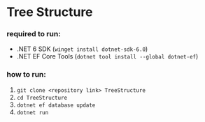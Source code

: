 # Tree Structure

### required to run:

- .NET 6 SDK (`winget install dotnet-sdk-6.0`)
- .NET EF Core Tools (`dotnet tool install --global dotnet-ef`)

### how to run:

1. `git clone <repository link> TreeStructure`
2. `cd TreeStructure`
3. `dotnet ef database update`
4. `dotnet run`